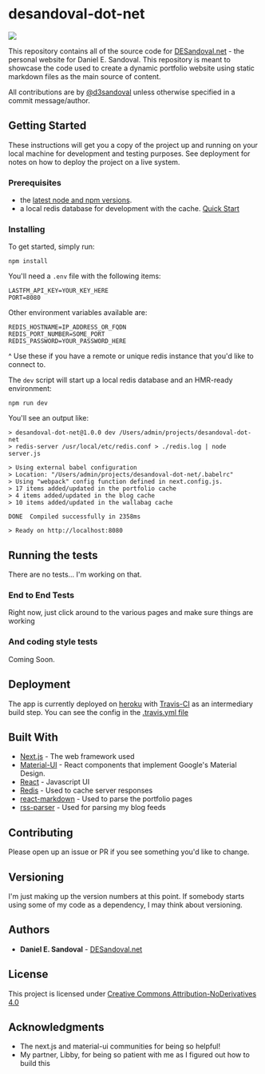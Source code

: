 # desandoval-dot-net

![](https://travis-ci.org/d3sandoval/desandoval-dot-net.svg?branch=master)

This repository contains all of the source code for [DESandoval.net](https://desandoval.net) - the personal website for Daniel E. Sandoval. This repository is meant to showcase the code used to create a dynamic portfolio website using static markdown files as the main source of content.

All contributions are by [@d3sandoval](https://github.com/d3sandoval) unless otherwise specified in a commit message/author.

## Getting Started

These instructions will get you a copy of the project up and running on your local machine for development and testing purposes. See deployment for notes on how to deploy the project on a live system.

### Prerequisites

* the [latest node and npm versions](https://docs.npmjs.com/all#how-to-install-npm--manage-npm-versions).
* a local redis database for development with the cache. [Quick Start](https://redis.io/topics/quickstart)

### Installing
To get started, simply run:

```
npm install
```

You'll need a `.env` file with the following items:
```
LASTFM_API_KEY=YOUR_KEY_HERE
PORT=8080
```

Other environment variables available are:
```
REDIS_HOSTNAME=IP_ADDRESS_OR_FQDN
REDIS_PORT_NUMBER=SOME_PORT
REDIS_PASSWORD=YOUR_PASSWORD_HERE
```
^ Use these if you have a remote or unique redis instance that you'd like to connect to.


The `dev` script will start up a local redis database and an HMR-ready environment:

```
npm run dev
```

You'll see an output like:
```
> desandoval-dot-net@1.0.0 dev /Users/admin/projects/desandoval-dot-net
> redis-server /usr/local/etc/redis.conf > ./redis.log | node server.js

> Using external babel configuration
> Location: "/Users/admin/projects/desandoval-dot-net/.babelrc"
> Using "webpack" config function defined in next.config.js.
> 17 items added/updated in the portfolio cache
> 4 items added/updated in the blog cache
> 10 items added/updated in the wallabag cache

DONE  Compiled successfully in 2358ms

> Ready on http://localhost:8080
```

## Running the tests

There are no tests... I'm working on that.

### End to End Tests

Right now, just click around to the various pages and make sure things are working

### And coding style tests

Coming Soon.


## Deployment

The app is currently deployed on [heroku](https://heroku.com) with [Travis-CI](https://travis-ci.org/d3sandoval/desandoval-dot-net) as an intermediary build step. You can see the config in the [.travis.yml file](.travis.yml)

## Built With

* [Next.js](https://github.com/zeit/next.js) - The web framework used
* [Material-UI](https://github.com/mui-org/material-ui) - React components that implement Google's Material Design.
* [React](https://reactjs.org/) - Javascript UI
* [Redis](https://redis.io/) - Used to cache server responses
* [react-markdown](https://github.com/rexxars/react-markdown) - Used to parse the portfolio pages
* [rss-parser](https://www.npmjs.com/package/rss-parser) - Used for parsing my blog feeds

## Contributing

Please open up an issue or PR if you see something you'd like to change.

## Versioning

I'm just making up the version numbers at this point. If somebody starts using some of my code as a dependency, I may think about versioning.

## Authors

* **Daniel E. Sandoval** - [DESandoval.net](https://desandoval.net)

## License

This project is licensed under [Creative Commons Attribution-NoDerivatives 4.0](https://creativecommons.org/licenses/by-nd/4.0/legalcode)

## Acknowledgments

* The next.js and material-ui communities for being so helpful!
* My partner, Libby, for being so patient with me as I figured out how to build this

